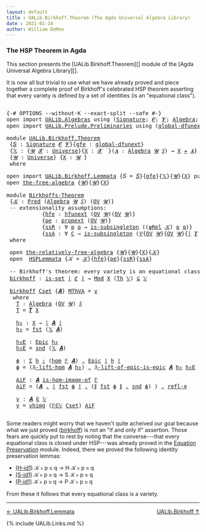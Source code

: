 ```yaml
---
layout: default
title : UALib.Birkhoff.Theorem (The Agda Universal Algebra Library)
date : 2021-01-14
author: William DeMeo
---
```


### <a id="the-hsp-theorem-in-agda">The HSP Theorem in Agda</a>

This section presents the [UALib.Birkhoff.Theorem][] module of the [Agda Universal Algebra Library][].

It is now all but trivial to use what we have already proved and piece together a complete proof of Birkhoff's celebrated HSP theorem asserting that every variety is defined by a set of identities (is an "equational class").

<pre class="Agda">

<a id="543" class="Symbol">{-#</a> <a id="547" class="Keyword">OPTIONS</a> <a id="555" class="Pragma">--without-K</a> <a id="567" class="Pragma">--exact-split</a> <a id="581" class="Pragma">--safe</a> <a id="588" class="Symbol">#-}</a>
<a id="592" class="Keyword">open</a> <a id="597" class="Keyword">import</a> <a id="604" href="UALib.Algebras.html" class="Module">UALib.Algebras</a> <a id="619" class="Keyword">using</a> <a id="625" class="Symbol">(</a><a id="626" href="UALib.Algebras.Signatures.html#1452" class="Function">Signature</a><a id="635" class="Symbol">;</a> <a id="637" href="universes.html#613" class="Generalizable">𝓞</a><a id="638" class="Symbol">;</a> <a id="640" href="universes.html#617" class="Generalizable">𝓥</a><a id="641" class="Symbol">;</a> <a id="643" href="UALib.Algebras.Algebras.html#811" class="Function">Algebra</a><a id="650" class="Symbol">;</a> <a id="652" href="UALib.Algebras.Algebras.html#3925" class="Function Operator">_↠_</a><a id="655" class="Symbol">)</a>
<a id="657" class="Keyword">open</a> <a id="662" class="Keyword">import</a> <a id="669" href="UALib.Prelude.Preliminaries.html" class="Module">UALib.Prelude.Preliminaries</a> <a id="697" class="Keyword">using</a> <a id="703" class="Symbol">(</a><a id="704" href="MGS-Subsingleton-Theorems.html#3468" class="Function">global-dfunext</a><a id="718" class="Symbol">;</a> <a id="720" href="universes.html#551" class="Postulate">Universe</a><a id="728" class="Symbol">;</a> <a id="730" href="universes.html#758" class="Function Operator">_̇</a><a id="732" class="Symbol">)</a>

<a id="735" class="Keyword">module</a> <a id="742" href="UALib.Birkhoff.Theorem.html" class="Module">UALib.Birkhoff.Theorem</a>
 <a id="766" class="Symbol">{</a><a id="767" href="UALib.Birkhoff.Theorem.html#767" class="Bound">𝑆</a> <a id="769" class="Symbol">:</a> <a id="771" href="UALib.Algebras.Signatures.html#1452" class="Function">Signature</a> <a id="781" href="universes.html#613" class="Generalizable">𝓞</a> <a id="783" href="universes.html#617" class="Generalizable">𝓥</a><a id="784" class="Symbol">}{</a><a id="786" href="UALib.Birkhoff.Theorem.html#786" class="Bound">gfe</a> <a id="790" class="Symbol">:</a> <a id="792" href="MGS-Subsingleton-Theorems.html#3468" class="Function">global-dfunext</a><a id="806" class="Symbol">}</a>
 <a id="809" class="Symbol">{</a><a id="810" href="UALib.Birkhoff.Theorem.html#810" class="Bound">𝕏</a> <a id="812" class="Symbol">:</a> <a id="814" class="Symbol">{</a><a id="815" href="UALib.Birkhoff.Theorem.html#815" class="Bound">𝓤</a> <a id="817" href="UALib.Birkhoff.Theorem.html#817" class="Bound">𝓧</a> <a id="819" class="Symbol">:</a> <a id="821" href="universes.html#551" class="Postulate">Universe</a><a id="829" class="Symbol">}{</a><a id="831" href="UALib.Birkhoff.Theorem.html#831" class="Bound">X</a> <a id="833" class="Symbol">:</a> <a id="835" href="UALib.Birkhoff.Theorem.html#817" class="Bound">𝓧</a> <a id="837" href="universes.html#758" class="Function Operator">̇</a> <a id="839" class="Symbol">}(</a><a id="841" href="UALib.Birkhoff.Theorem.html#841" class="Bound">𝑨</a> <a id="843" class="Symbol">:</a> <a id="845" href="UALib.Algebras.Algebras.html#811" class="Function">Algebra</a> <a id="853" href="UALib.Birkhoff.Theorem.html#815" class="Bound">𝓤</a> <a id="855" href="UALib.Birkhoff.Theorem.html#767" class="Bound">𝑆</a><a id="856" class="Symbol">)</a> <a id="858" class="Symbol">→</a> <a id="860" href="UALib.Birkhoff.Theorem.html#831" class="Bound">X</a> <a id="862" href="UALib.Algebras.Algebras.html#3925" class="Function Operator">↠</a> <a id="864" href="UALib.Birkhoff.Theorem.html#841" class="Bound">𝑨</a><a id="865" class="Symbol">}</a>
 <a id="868" class="Symbol">{</a><a id="869" href="UALib.Birkhoff.Theorem.html#869" class="Bound">𝓤</a> <a id="871" class="Symbol">:</a> <a id="873" href="universes.html#551" class="Postulate">Universe</a><a id="881" class="Symbol">}</a> <a id="883" class="Symbol">{</a><a id="884" href="UALib.Birkhoff.Theorem.html#884" class="Bound">X</a> <a id="886" class="Symbol">:</a> <a id="888" href="UALib.Birkhoff.Theorem.html#869" class="Bound">𝓤</a> <a id="890" href="universes.html#758" class="Function Operator">̇</a><a id="891" class="Symbol">}</a>
 <a id="894" class="Keyword">where</a>

<a id="901" class="Keyword">open</a> <a id="906" class="Keyword">import</a> <a id="913" href="UALib.Birkhoff.Lemmata.html" class="Module">UALib.Birkhoff.Lemmata</a> <a id="936" class="Symbol">{</a><a id="937" class="Argument">𝑆</a> <a id="939" class="Symbol">=</a> <a id="941" href="UALib.Birkhoff.Theorem.html#767" class="Bound">𝑆</a><a id="942" class="Symbol">}{</a><a id="944" href="UALib.Birkhoff.Theorem.html#786" class="Bound">gfe</a><a id="947" class="Symbol">}{</a><a id="949" href="UALib.Birkhoff.Theorem.html#810" class="Bound">𝕏</a><a id="950" class="Symbol">}{</a><a id="952" href="UALib.Birkhoff.Theorem.html#869" class="Bound">𝓤</a><a id="953" class="Symbol">}{</a><a id="955" href="UALib.Birkhoff.Theorem.html#884" class="Bound">X</a><a id="956" class="Symbol">}</a> <a id="958" class="Keyword">public</a>
<a id="965" class="Keyword">open</a> <a id="970" href="UALib.Birkhoff.FreeAlgebra.html#2671" class="Module">the-free-algebra</a> <a id="987" class="Symbol">{</a><a id="988" href="UALib.Birkhoff.Theorem.html#869" class="Bound">𝓤</a><a id="989" class="Symbol">}{</a><a id="991" href="UALib.Birkhoff.Theorem.html#869" class="Bound">𝓤</a><a id="992" class="Symbol">}{</a><a id="994" href="UALib.Birkhoff.Theorem.html#884" class="Bound">X</a><a id="995" class="Symbol">}</a>

<a id="998" class="Keyword">module</a> <a id="Birkhoffs-Theorem"></a><a id="1005" href="UALib.Birkhoff.Theorem.html#1005" class="Module">Birkhoffs-Theorem</a>
 <a id="1024" class="Symbol">{</a><a id="1025" href="UALib.Birkhoff.Theorem.html#1025" class="Bound">𝒦</a> <a id="1027" class="Symbol">:</a> <a id="1029" href="UALib.Relations.Unary.html#1066" class="Function">Pred</a> <a id="1034" class="Symbol">(</a><a id="1035" href="UALib.Algebras.Algebras.html#811" class="Function">Algebra</a> <a id="1043" href="UALib.Birkhoff.Theorem.html#869" class="Bound">𝓤</a> <a id="1045" href="UALib.Birkhoff.Theorem.html#767" class="Bound">𝑆</a><a id="1046" class="Symbol">)</a> <a id="1048" class="Symbol">(</a><a id="1049" href="UALib.Subalgebras.Subalgebras.html#2273" class="Function">OV</a> <a id="1052" href="UALib.Birkhoff.Theorem.html#869" class="Bound">𝓤</a><a id="1053" class="Symbol">)}</a>
 <a id="1057" class="Comment">-- extensionality assumptions:</a>
           <a id="1099" class="Symbol">{</a><a id="1100" href="UALib.Birkhoff.Theorem.html#1100" class="Bound">hfe</a> <a id="1104" class="Symbol">:</a> <a id="1106" href="MGS-FunExt-from-Univalence.html#2235" class="Function">hfunext</a> <a id="1114" class="Symbol">(</a><a id="1115" href="UALib.Subalgebras.Subalgebras.html#2273" class="Function">OV</a> <a id="1118" href="UALib.Birkhoff.Theorem.html#869" class="Bound">𝓤</a><a id="1119" class="Symbol">)(</a><a id="1121" href="UALib.Subalgebras.Subalgebras.html#2273" class="Function">OV</a> <a id="1124" href="UALib.Birkhoff.Theorem.html#869" class="Bound">𝓤</a><a id="1125" class="Symbol">)}</a>
           <a id="1139" class="Symbol">{</a><a id="1140" href="UALib.Birkhoff.Theorem.html#1140" class="Bound">pe</a> <a id="1143" class="Symbol">:</a> <a id="1145" href="MGS-Powerset.html#382" class="Function">propext</a> <a id="1153" class="Symbol">(</a><a id="1154" href="UALib.Subalgebras.Subalgebras.html#2273" class="Function">OV</a> <a id="1157" href="UALib.Birkhoff.Theorem.html#869" class="Bound">𝓤</a><a id="1158" class="Symbol">)}</a>
           <a id="1172" class="Symbol">{</a><a id="1173" href="UALib.Birkhoff.Theorem.html#1173" class="Bound">ssR</a> <a id="1177" class="Symbol">:</a> <a id="1179" class="Symbol">∀</a> <a id="1181" href="UALib.Birkhoff.Theorem.html#1181" class="Bound">p</a> <a id="1183" href="UALib.Birkhoff.Theorem.html#1183" class="Bound">q</a> <a id="1185" class="Symbol">→</a> <a id="1187" href="MGS-Basic-UF.html#743" class="Function">is-subsingleton</a> <a id="1203" class="Symbol">((</a><a id="1205" href="UALib.Birkhoff.FreeAlgebra.html#4759" class="Function">ψRel</a> <a id="1210" href="UALib.Birkhoff.Theorem.html#1025" class="Bound">𝒦</a><a id="1211" class="Symbol">)</a> <a id="1213" href="UALib.Birkhoff.Theorem.html#1181" class="Bound">p</a> <a id="1215" href="UALib.Birkhoff.Theorem.html#1183" class="Bound">q</a><a id="1216" class="Symbol">)}</a>
           <a id="1230" class="Symbol">{</a><a id="1231" href="UALib.Birkhoff.Theorem.html#1231" class="Bound">ssA</a> <a id="1235" class="Symbol">:</a> <a id="1237" class="Symbol">∀</a> <a id="1239" href="UALib.Birkhoff.Theorem.html#1239" class="Bound">C</a> <a id="1241" class="Symbol">→</a> <a id="1243" href="MGS-Basic-UF.html#743" class="Function">is-subsingleton</a> <a id="1259" class="Symbol">(</a><a id="1260" href="UALib.Relations.Quotients.html#1101" class="Function">𝒞</a><a id="1261" class="Symbol">{</a><a id="1262" href="UALib.Subalgebras.Subalgebras.html#2273" class="Function">OV</a> <a id="1265" href="UALib.Birkhoff.Theorem.html#869" class="Bound">𝓤</a><a id="1266" class="Symbol">}{</a><a id="1268" href="UALib.Subalgebras.Subalgebras.html#2273" class="Function">OV</a> <a id="1271" href="UALib.Birkhoff.Theorem.html#869" class="Bound">𝓤</a><a id="1272" class="Symbol">}{</a><a id="1274" href="UALib.Prelude.Preliminaries.html#10371" class="Function Operator">∣</a> <a id="1276" href="UALib.Terms.Free.html#1035" class="Function">𝑻</a> <a id="1278" href="UALib.Birkhoff.Theorem.html#884" class="Bound">X</a> <a id="1280" href="UALib.Prelude.Preliminaries.html#10371" class="Function Operator">∣</a><a id="1281" class="Symbol">}{</a><a id="1283" href="UALib.Birkhoff.FreeAlgebra.html#4759" class="Function">ψRel</a> <a id="1288" href="UALib.Birkhoff.Theorem.html#1025" class="Bound">𝒦</a><a id="1289" class="Symbol">}</a> <a id="1291" href="UALib.Birkhoff.Theorem.html#1239" class="Bound">C</a><a id="1292" class="Symbol">)}</a>
 <a id="1296" class="Keyword">where</a>

 <a id="1304" class="Keyword">open</a> <a id="1309" href="UALib.Birkhoff.FreeAlgebra.html#6677" class="Module">the-relatively-free-algebra</a> <a id="1337" class="Symbol">{</a><a id="1338" href="UALib.Birkhoff.Theorem.html#869" class="Bound">𝓤</a><a id="1339" class="Symbol">}{</a><a id="1341" href="UALib.Birkhoff.Theorem.html#869" class="Bound">𝓤</a><a id="1342" class="Symbol">}{</a><a id="1344" href="UALib.Birkhoff.Theorem.html#884" class="Bound">X</a><a id="1345" class="Symbol">}{</a><a id="1347" href="UALib.Birkhoff.Theorem.html#1025" class="Bound">𝒦</a><a id="1348" class="Symbol">}</a>
 <a id="1351" class="Keyword">open</a>  <a id="1357" href="UALib.Birkhoff.Lemmata.html#1132" class="Module">HSPLemmata</a> <a id="1368" class="Symbol">{</a><a id="1369" class="Argument">𝒦</a> <a id="1371" class="Symbol">=</a> <a id="1373" href="UALib.Birkhoff.Theorem.html#1025" class="Bound">𝒦</a><a id="1374" class="Symbol">}{</a><a id="1376" href="UALib.Birkhoff.Theorem.html#1100" class="Bound">hfe</a><a id="1379" class="Symbol">}{</a><a id="1381" href="UALib.Birkhoff.Theorem.html#1140" class="Bound">pe</a><a id="1383" class="Symbol">}{</a><a id="1385" href="UALib.Birkhoff.Theorem.html#1173" class="Bound">ssR</a><a id="1388" class="Symbol">}{</a><a id="1390" href="UALib.Birkhoff.Theorem.html#1231" class="Bound">ssA</a><a id="1393" class="Symbol">}</a>

 <a id="1397" class="Comment">-- Birkhoff&#39;s theorem: every variety is an equational class.</a>
 <a id="Birkhoffs-Theorem.birkhoff"></a><a id="1459" href="UALib.Birkhoff.Theorem.html#1459" class="Function">birkhoff</a> <a id="1468" class="Symbol">:</a> <a id="1470" href="MGS-Basic-UF.html#1929" class="Function">is-set</a> <a id="1477" href="UALib.Prelude.Preliminaries.html#10371" class="Function Operator">∣</a> <a id="1479" href="UALib.Birkhoff.Lemmata.html#6141" class="Function">ℭ</a> <a id="1481" href="UALib.Prelude.Preliminaries.html#10371" class="Function Operator">∣</a> <a id="1483" class="Symbol">→</a> <a id="1485" href="UALib.Varieties.ModelTheory.html#3734" class="Function">Mod</a> <a id="1489" href="UALib.Birkhoff.Theorem.html#884" class="Bound">X</a> <a id="1491" class="Symbol">(</a><a id="1492" href="UALib.Varieties.ModelTheory.html#3055" class="Function">Th</a> <a id="1495" href="UALib.Birkhoff.Lemmata.html#5897" class="Function">𝕍</a><a id="1496" class="Symbol">)</a> <a id="1498" href="UALib.Relations.Unary.html#2949" class="Function Operator">⊆</a> <a id="1500" href="UALib.Birkhoff.Lemmata.html#5897" class="Function">𝕍</a>

 <a id="1504" href="UALib.Birkhoff.Theorem.html#1459" class="Function">birkhoff</a> <a id="1513" href="UALib.Birkhoff.Theorem.html#1513" class="Bound">Cset</a> <a id="1518" class="Symbol">{</a><a id="1519" href="UALib.Birkhoff.Theorem.html#1519" class="Bound">𝑨</a><a id="1520" class="Symbol">}</a> <a id="1522" href="UALib.Birkhoff.Theorem.html#1522" class="Bound">MThVA</a> <a id="1528" class="Symbol">=</a> <a id="1530" href="UALib.Birkhoff.Theorem.html#1836" class="Function">γ</a>
  <a id="1534" class="Keyword">where</a>
   <a id="1543" href="UALib.Birkhoff.Theorem.html#1543" class="Function">T</a> <a id="1545" class="Symbol">:</a> <a id="1547" href="UALib.Algebras.Algebras.html#811" class="Function">Algebra</a> <a id="1555" class="Symbol">(</a><a id="1556" href="UALib.Subalgebras.Subalgebras.html#2273" class="Function">OV</a> <a id="1559" href="UALib.Birkhoff.Theorem.html#869" class="Bound">𝓤</a><a id="1560" class="Symbol">)</a> <a id="1562" href="UALib.Birkhoff.Theorem.html#767" class="Bound">𝑆</a>
   <a id="1567" href="UALib.Birkhoff.Theorem.html#1543" class="Function">T</a> <a id="1569" class="Symbol">=</a> <a id="1571" href="UALib.Terms.Free.html#1035" class="Function">𝑻</a> <a id="1573" href="UALib.Birkhoff.Theorem.html#884" class="Bound">X</a>

   <a id="1579" href="UALib.Birkhoff.Theorem.html#1579" class="Function">h₀</a> <a id="1582" class="Symbol">:</a> <a id="1584" href="UALib.Birkhoff.Theorem.html#884" class="Bound">X</a> <a id="1586" class="Symbol">→</a> <a id="1588" href="UALib.Prelude.Preliminaries.html#10371" class="Function Operator">∣</a> <a id="1590" href="UALib.Birkhoff.Theorem.html#1519" class="Bound">𝑨</a> <a id="1592" href="UALib.Prelude.Preliminaries.html#10371" class="Function Operator">∣</a>
   <a id="1597" href="UALib.Birkhoff.Theorem.html#1579" class="Function">h₀</a> <a id="1600" class="Symbol">=</a> <a id="1602" href="UALib.Prelude.Preliminaries.html#10375" class="Function">fst</a> <a id="1606" class="Symbol">(</a><a id="1607" href="UALib.Birkhoff.Theorem.html#810" class="Bound">𝕏</a> <a id="1609" href="UALib.Birkhoff.Theorem.html#1519" class="Bound">𝑨</a><a id="1610" class="Symbol">)</a>

   <a id="1616" href="UALib.Birkhoff.Theorem.html#1616" class="Function">h₀E</a> <a id="1620" class="Symbol">:</a> <a id="1622" href="UALib.Prelude.Inverses.html#2377" class="Function">Epic</a> <a id="1627" href="UALib.Birkhoff.Theorem.html#1579" class="Function">h₀</a>
   <a id="1633" href="UALib.Birkhoff.Theorem.html#1616" class="Function">h₀E</a> <a id="1637" class="Symbol">=</a> <a id="1639" href="UALib.Prelude.Preliminaries.html#10456" class="Function">snd</a> <a id="1643" class="Symbol">(</a><a id="1644" href="UALib.Birkhoff.Theorem.html#810" class="Bound">𝕏</a> <a id="1646" href="UALib.Birkhoff.Theorem.html#1519" class="Bound">𝑨</a><a id="1647" class="Symbol">)</a>

   <a id="1653" href="UALib.Birkhoff.Theorem.html#1653" class="Function">ϕ</a> <a id="1655" class="Symbol">:</a> <a id="1657" href="MGS-MLTT.html#3074" class="Function">Σ</a> <a id="1659" href="UALib.Birkhoff.Theorem.html#1659" class="Bound">h</a> <a id="1661" href="MGS-MLTT.html#3074" class="Function">꞉</a> <a id="1663" class="Symbol">(</a><a id="1664" href="UALib.Homomorphisms.Basic.html#2265" class="Function">hom</a> <a id="1668" href="UALib.Birkhoff.Lemmata.html#5848" class="Function">𝔽</a> <a id="1670" href="UALib.Birkhoff.Theorem.html#1519" class="Bound">𝑨</a><a id="1671" class="Symbol">)</a> <a id="1673" href="MGS-MLTT.html#3074" class="Function">,</a> <a id="1675" href="UALib.Prelude.Inverses.html#2377" class="Function">Epic</a> <a id="1680" href="UALib.Prelude.Preliminaries.html#10371" class="Function Operator">∣</a> <a id="1682" href="UALib.Birkhoff.Theorem.html#1659" class="Bound">h</a> <a id="1684" href="UALib.Prelude.Preliminaries.html#10371" class="Function Operator">∣</a>
   <a id="1689" href="UALib.Birkhoff.Theorem.html#1653" class="Function">ϕ</a> <a id="1691" class="Symbol">=</a> <a id="1693" class="Symbol">(</a><a id="1694" href="UALib.Birkhoff.FreeAlgebra.html#7585" class="Function">𝔉-lift-hom</a> <a id="1705" href="UALib.Birkhoff.Theorem.html#1519" class="Bound">𝑨</a> <a id="1707" href="UALib.Birkhoff.Theorem.html#1579" class="Function">h₀</a><a id="1709" class="Symbol">)</a> <a id="1711" href="UALib.Prelude.Preliminaries.html#5763" class="InductiveConstructor Operator">,</a> <a id="1713" href="UALib.Birkhoff.FreeAlgebra.html#8132" class="Function">𝔉-lift-of-epic-is-epic</a> <a id="1736" href="UALib.Birkhoff.Theorem.html#1519" class="Bound">𝑨</a> <a id="1738" href="UALib.Birkhoff.Theorem.html#1579" class="Function">h₀</a> <a id="1741" href="UALib.Birkhoff.Theorem.html#1616" class="Function">h₀E</a>

   <a id="1749" href="UALib.Birkhoff.Theorem.html#1749" class="Function">AiF</a> <a id="1753" class="Symbol">:</a> <a id="1755" href="UALib.Birkhoff.Theorem.html#1519" class="Bound">𝑨</a> <a id="1757" href="UALib.Homomorphisms.HomomorphicImages.html#1368" class="Function Operator">is-hom-image-of</a> <a id="1773" href="UALib.Birkhoff.Lemmata.html#5848" class="Function">𝔽</a>
   <a id="1778" href="UALib.Birkhoff.Theorem.html#1749" class="Function">AiF</a> <a id="1782" class="Symbol">=</a> <a id="1784" class="Symbol">(</a><a id="1785" href="UALib.Birkhoff.Theorem.html#1519" class="Bound">𝑨</a> <a id="1787" href="UALib.Prelude.Preliminaries.html#5763" class="InductiveConstructor Operator">,</a> <a id="1789" href="UALib.Prelude.Preliminaries.html#10371" class="Function Operator">∣</a> <a id="1791" href="UALib.Prelude.Preliminaries.html#10375" class="Function">fst</a> <a id="1795" href="UALib.Birkhoff.Theorem.html#1653" class="Function">ϕ</a> <a id="1797" href="UALib.Prelude.Preliminaries.html#10371" class="Function Operator">∣</a> <a id="1799" href="UALib.Prelude.Preliminaries.html#5763" class="InductiveConstructor Operator">,</a> <a id="1801" class="Symbol">(</a><a id="1802" href="UALib.Prelude.Preliminaries.html#10452" class="Function Operator">∥</a> <a id="1804" href="UALib.Prelude.Preliminaries.html#10375" class="Function">fst</a> <a id="1808" href="UALib.Birkhoff.Theorem.html#1653" class="Function">ϕ</a> <a id="1810" href="UALib.Prelude.Preliminaries.html#10452" class="Function Operator">∥</a> <a id="1812" href="UALib.Prelude.Preliminaries.html#5763" class="InductiveConstructor Operator">,</a> <a id="1814" href="UALib.Prelude.Preliminaries.html#10456" class="Function">snd</a> <a id="1818" href="UALib.Birkhoff.Theorem.html#1653" class="Function">ϕ</a><a id="1819" class="Symbol">)</a> <a id="1821" class="Symbol">)</a> <a id="1823" href="UALib.Prelude.Preliminaries.html#5763" class="InductiveConstructor Operator">,</a> <a id="1825" href="UALib.Homomorphisms.Isomorphisms.html#2289" class="Function">refl-≅</a>

   <a id="1836" href="UALib.Birkhoff.Theorem.html#1836" class="Function">γ</a> <a id="1838" class="Symbol">:</a> <a id="1840" href="UALib.Birkhoff.Theorem.html#1519" class="Bound">𝑨</a> <a id="1842" href="UALib.Relations.Unary.html#2667" class="Function Operator">∈</a> <a id="1844" href="UALib.Birkhoff.Lemmata.html#5897" class="Function">𝕍</a>
   <a id="1849" href="UALib.Birkhoff.Theorem.html#1836" class="Function">γ</a> <a id="1851" class="Symbol">=</a> <a id="1853" href="UALib.Varieties.Varieties.html#6057" class="InductiveConstructor">vhimg</a> <a id="1859" class="Symbol">(</a><a id="1860" href="UALib.Birkhoff.Lemmata.html#10507" class="Function">𝔽∈𝕍</a> <a id="1864" href="UALib.Birkhoff.Theorem.html#1513" class="Bound">Cset</a><a id="1868" class="Symbol">)</a> <a id="1870" href="UALib.Birkhoff.Theorem.html#1749" class="Function">AiF</a>

</pre>

Some readers might worry that we haven't quite acheived our goal because what we just proved (<a href="https://ualib.gitlab.io/UALib.Birkhoff.Theorem.html#1487">birkhoff</a>) is not an "if and only if" assertion. Those fears are quickly put to rest by noting that the converse---that every equational class is closed under HSP---was already proved in the [Equation Preservation](UALib.Varieties.Preservation.html) module. Indeed, there we proved the following identity preservation lemmas:

* [(H-id1)](https://ualib.gitlab.io/UALib.Varieties.Preservation.html#964) 𝒦 ⊧ p ≋ q → H 𝒦 ⊧ p ≋ q
* [(S-id1)](https://ualib.gitlab.io/UALib.Varieties.Preservation.html#2592) 𝒦 ⊧ p ≋ q → S 𝒦 ⊧ p ≋ q
* [(P-id1)](https://ualib.gitlab.io/UALib.Varieties.Preservation.html#4111) 𝒦 ⊧ p ≋ q → P 𝒦 ⊧ p ≋ q

From these it follows that every equational class is a variety.

--------------------------------------------

[← UALib.Birkhoff.Lemmata](UALib.Birkhoff.Lemmata.html)
<span style="float:right;">[UALib.Birkhoff ↑](UALib.Birkhoff.html)</span>

{% include UALib.Links.md %}

